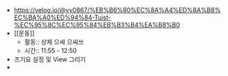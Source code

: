- https://velog.io/@yy0867/%EB%B6%80%EC%8A%A4%ED%8A%B8%EC%BA%A0%ED%94%84-Tuist-%EC%95%8C%EC%95%84%EB%B3%B4%EA%B8%B0
- [[운동]]
	- 활동:: 상체 으쌰 으쌰쓰
	- 시간:: 11:55 - 12:50
- 즈기요 설정 및 View 그리기
-